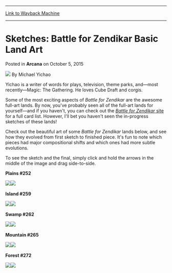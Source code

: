 
---
[Link to Wayback Machine](https://web.archive.org/web/20160325232139/http://magic.wizards.com/en/articles/archive/arcana/sketches-battle-zendikar-basic-land-art-2015-10-05)

[_metadata_:author]:- "Michael Yichao"
[_metadata_:description]:- "Go behind the scenes with Yichao to see how the full-art basic lands in Battle for Zendikar came to life."
[_metadata_:generator]:- "Drupal 7 (http://drupal.org)"
[_metadata_:node]:- "730651"
[_metadata_:publish_date]:- "2015-10-05"
[_metadata_:source]:- "div-main-content"
[_metadata_:title]:- "Sketches: Battle for Zendikar Basic Land Art"
[_metadata_:wayback_capture_timestamp]:- "2016-03-25 23:21:39"
[_metadata_:wayback_raw_url]:- "https://web.archive.org/web/20160325232139id_/http://magic.wizards.com/en/articles/archive/arcana/sketches-battle-zendikar-basic-land-art-2015-10-05"
[_metadata_:wayback_url]:- "http://magic.wizards.com/en/articles/archive/arcana/sketches-battle-zendikar-basic-land-art-2015-10-05"
---


Sketches: Battle for Zendikar Basic Land Art
============================================



 Posted in **Arcana**
 on October 5, 2015 






![](https://media.magic.wizards.com/styles/auth_small/public/images/person/Bio_Yichao.jpg)
By Michael Yichao




 Yichao is a writer of words for plays, television, theme parks, and—most recently—Magic: The Gathering. He loves Cube Draft and corgis. 






Some of the most exciting aspects of *Battle for Zendikar* are the awesome full-art lands. By now, you've probably seen all of the full-art lands for yourself—and if you haven't, you can check out the [*Battle for Zendikar* site](http://magic.wizards.com/en/content/battle-zendikar-cards) for a full card list. However, I'll bet you haven't seen the in-progress sketches of these lands!


Check out the beautiful art of some *Battle for* *Zendikar* lands below, and see how they evolved from first sketch to finished piece. It's fun to note which pieces had major compositional shifts and which ones had more subtle evolutions.


To see the sketch and the final, simply click and hold the arrows in the middle of the image and drag side-to-side.


**Plains #252**


![](https://media.wizards.com/2015/images/daily/ARC20151005_Plains_Final.jpg)![](https://media.wizards.com/2015/images/daily/ARC20151005_Plains_Sketch01.jpg)
  


**Island #259**


![](https://media.wizards.com/2015/images/daily/ARC20151005_Island_Final.jpg)![](https://media.wizards.com/2015/images/daily/ARC20151005_Island_Sketch01.jpg)
  


**Swamp #262**


![](https://media.wizards.com/2015/images/daily/ARC20151005_Swamp_Final.jpg)![](https://media.wizards.com/2015/images/daily/ARC20151005_Swamp_Sketch01.jpg)
  


**Mountain #265**


![](https://media.wizards.com/2015/images/daily/ARC20151005_Mountain_Final.jpg)![](https://media.wizards.com/2015/images/daily/ARC20151005_Mountain_Sketch_01.jpg)
  


**Forest #272**


![](https://media.wizards.com/2015/images/daily/ARC20151005_Forest_Final.jpg)![](https://media.wizards.com/2015/images/daily/ARC20151005_Forest_Sketch01.jpg)
 





